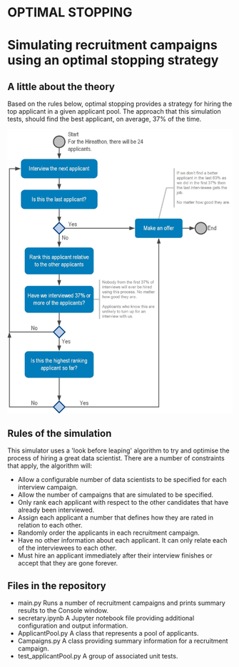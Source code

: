# OPTIMAL STOPPING
# Simulating recruitment campaigns using an optimal stopping strategy

## A little about the theory
Based on the rules below, optimal stopping provides a strategy for hiring the top applicant in a given applicant pool. The approach that this simulation tests, should find the best applicant, on average, 37% of the time. 

![Process flow diagram](https://github.com/Wibbo/Optimal-stopping/blob/master/images/Optimal_Stopping_Flow_01.jpg)

## Rules of the simulation
This simulator uses a 'look before leaping' algorithm to try and optimise the process of hiring a great data 
scientist. There are a number of constraints that apply, the algorithm will:

- Allow a configurable number of data scientists to be specified for each interview campaign.
- Allow the number of campaigns that are simulated to be specified.
- Only rank each applicant with respect to the other candidates that have already been interviewed. 
- Assign each applicant a number that defines how they are rated in relation to each other. 
- Randomly order the applicants in each recruitment campaign.
- Have no other information about each applicant. It can only relate each of the interviewees to each other.
- Must hire an applicant immediately after their interview finishes or accept that they are gone forever. 

## Files in the repository
- main.py 
Runs a number of recruitment campaigns and prints summary results to the Console window.
- secretary.ipynb
A Jupyter notebook file providing additional configuration and output information.
- ApplicantPool.py
A class that represents a pool of applicants.
- Campaigns.py
A class providing summary information for a recruitment campaign.
- test_applicantPool.py
A group of associated unit tests.



